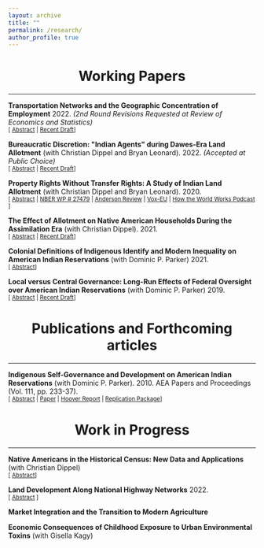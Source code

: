 ```yaml
---
layout: archive
title: ""
permalink: /research/
author_profile: true
---
```




<h1 id="-working-papers-">
	<center> Working Papers </center>
</h1>
<hr>

<p><strong>Transportation Networks and the Geographic Concentration of Employment</strong> 2022. <em> (2nd Round Revisions Requested at Review of Economics and Statistics) </em>
<br>
<small>[ <a href="#/" onclick="visib('hwy')">Abstract</a> | <a href="/files/GeogInd_master.pdf">Recent Draft</a>] </small>
<p>

<div id="hwy" style="display: none; text-align: justify; line-height: 1.2"><small> This paper examines the effect of expanding transportation networks on uneven spatial industrial growth across the United States from 1953 to 2016. The paper addresses the endogenous placement and timing of interstate construction by instrumenting for highway locations using a historic military map combined with a network theory algorithm to predict construction timing. Results indicate that interstate counties experienced significant growth in employment and the number of establishments relative to non-interstate counties. Growth rates are highest within two decades of receiving an interstate. The results also reveal positive spillovers occurred in later decades among adjacent counties along the metropolitan periphery.</small><br><br></div>


<p><strong>Bureaucratic Discretion: "Indian Agents" during Dawes-Era Land Allotment</strong> (with Christian Dippel and Bryan Leonard). 2022. <em> (Accepted at Public Choice) </em>
<br>
<small>[ <a href="#/" onclick="visib('agents')">Abstract</a> | <a href="/files/BureaucraticDiscretion.pdf">Recent Draft</a>] </small>
<p>

<div id="agents" style="display: none; text-align: justify; line-height: 1.2"><small> From 1887 to 1934, the federal government broke up millions of acres of tribally owned reservation lands and allotted them to individual Native American households. Allotment conveyed a highly contingent set of property rights, with land initially held in trust by the federal government and administered by the Bureau of Indian Affairs, from which it could later be re-titled into fee simple. The BIA’s local “Indian Agents” were given a crucial role in this process. This paper studies empirically to what extent agents’ idiosyncratic preferences and discretion shaped this process. We find that individual agents were statistically important drivers of policy implementation, and that their legacies matter for the distribution of land titles on reservations even to the present day.</small><br><br></div>


<p><strong>Property Rights Without Transfer Rights: A Study of Indian Land Allotment</strong> (with Christian Dippel and Bryan Leonard). 2020.
<br>
<small>[ <a href="#/" onclick="visib('land')">Abstract</a> | <a href="/files/dawesLand_master.pdf">NBER WP # 27479</a> | <a href="https://anderson-review.ucla.edu/native-american-land/">Anderson Review</a> | <a href="https://voxeu.org/article/burden-non-transferable-property-rights">Vox-EU</a> | <a href="https://www.podbean.com/media/share/pb-e596g-ec2768?utm_campaign=w_share_ep&utm_medium=dlink&utm_source=w_share">How the World Works Podcast</a> ] </small>
<p>

<div id="land" style="display: none; text-align: justify; line-height: 1.2"><small> Governments often place restrictions on the transferability of property rights to protect property owners from making “mistakes”such as selling their property under value. However, these restrictions entail costs: they reduce the property’s value as collateral in credit markets, limit owners’ ability and incentives to invest in the land, and create various transaction costs that constrain optimal land use. We investigate these costs over the long run, using a natural experiment whereby millions of acres of reservation lands were allotted to Native American households under differing land-titles between 1887–1934. We compare non-transferable land plots to neighboring plots held with full property rights, using fine-grained satellite imagery to study differences in land development and agricultural activity from 1974–today. </small><br><br></div>

<p><strong>The Effect of Allotment on Native American Households During the Assimilation Era</strong> (with Christian Dippel). 2021.
<br>
<small>[ <a href="#/" onclick="visib('ppl')">Abstract</a> | <a href="/files/dawes_.pdf">Recent Draft</a>] </small>
<p>

<div id="ppl" style="display: none; text-align: justify; line-height: 1.2"><small> In the early twentieth century, the federal government broke up millions of acres of tribally owned reservation lands and allotted them to individual Native American households. The allotted land was initially held in trust (with limited property rights), and households had to prove themselves “competent” in order to be given full ‘fee- simple’ property rights. In short, allotment was a conditional transfer program aimed at cultural assimilation. We study how Native American households responded to the incentives created by allotment.</small><br><br></div>



<p><strong>Colonial Definitions of Indigenous Identify and Modern Inequality on American Indian Reservations</strong> (with Dominic P. Parker) 2021.
<br>
<small>[ <a href="#/" onclick="visib('ineq')">Abstract</a>] </small>
<p>

<div id="ineq" style="display: none; text-align: justify; line-height: 1.2"><small> Colonial systems have been used throughout the world to define indigenous identity in ways not employed by indigenous people prior to colonization. We study how a particular definition – blood quantum – has affected modern inequality and conflict among people self-identifying as Indigenous on American Indian Nations. We construct a 1945-2010 panel data of set of reservations to i) estimate how inequality and conflict have evolved with income growth, and to ii) evaluate how these changes vary with a reservation’s degree of blood quantum polarization as measured in 1938 Bureau of Indian Affairs reports. Our measure of polarization pivots on the federal government’s (arbitrary) threshold of 25 percent Indian blood and peaks when half of the population was above the threshold. We find that higher polarization is associated with less inclusive growth and higher rates of reported conflict. The effects are strongest with increases in casino gaming and for tribes with IRA-era constitutions that embedded blood quantum criteria for citizenship. We also find that measures of cultural polarization – such as polarization in the percent of the Native American population speaking the indigenous language or the coexistence of multiple tribal groups on the same reservation – do not associate with exclusive growth. We interpret this and related findings as further evidence that political rules around the blood quantum threshold – rather than cultural heterogeneity – explain the empirical patterns.</small><br><br></div>


<p><strong>Local versus Central Governance: Long-Run Effects of Federal Oversight over American Indian Reservations</strong> (with Dominic P. Parker) 2019.
<br>
<small>[ <a href="#/" onclick="visib('ira')">Abstract</a> | <a href="/files/ira_master.pdf">Recent Draft</a>] </small>
<p>

<div id="ira" style="display: none; text-align: justify; line-height: 1.2"><small> This paper studies the decentralization of governance across American Indian reservations and measures the long-run development differences for reservations that were granted less sovereignty through the Indian Reorganization Act (IRA). To mitigate selection concerns regarding IRA adoption, we exploit voting results by restricting our analysis to narrowly determined elections. Results indicate that IRA adoption stifled economic development, resulting in lower per capita income, higher inequality, and a less developed gaming sector. Income differences develop within the first decade of adoption and persist throughout the twentieth century. Legislation in recent decades expanded local control to reservation governments, expanding sovereignty for IRA reservations, as a result income differences diminish by 2010.</small><br><br></div>


<h1 id="-publications-">
	<center>Publications and Forthcoming articles </center>
</h1>
<hr>

<p><strong>Indigenous Self-Governance and Development on American Indian Reservations</strong> (with Dominic P. Parker). 2010. AEA Papers and Proceedings (Vol. 111, pp. 233-37).
<br>
<small>[ <a href="#/" onclick="visib('pnp')">Abstract</a> | <a href="https://www.aeaweb.org/articles?id=10.1257/pandp.20211099">Paper</a> | <a href="https://www.hoover.org/research/self-governance-increased-long-run-income-growth-american-indian-reservations">Hoover Report</a> | <a href="https://www.openicpsr.org/openicpsr/project/139281/version/V1/view;jsessionid=940747EE622CA5EFF42D096C4C09ECDB">Replication Package</a>] </small>
<p>

<div id="pnp" style="display: none; text-align: justify; line-height: 1.2"><small> The UN Declaration on the Rights of Indigenous People promotes self-governance as a matter of justice rather than economics. How will self-governance affect the incomes of indigenous people? To gain insight, we compare long-run income growth on American Indian reservations with and without federal oversight through the 1934 Indian Reorganization Act. Reservations with more autonomy had 12–15 percent higher income per capita in 2016, even conditional on 1930s income. However, these more autonomous reservations also experienced wider income variance with more downside risk. The findings are consistent with theory emphasizing the development trade-offs between local and centralized governance.</small><br><br></div>



<h1 id="-in-progress-">
	<center> Work in Progress </center>
</h1>
<hr>

<p><strong>Native Americans in the Historical Census: New Data and Applications</strong> (with Christian Dippel)
<br>
<small>[ <a href="#/" onclick="visib('nadata')">Abstract</a>] </small>
<p>

<div id="nadata" style="display: none; text-align: justify; line-height: 1.2"><small> The digitized historical Full Count Census waves from 1900–1940 are a rich source
of information for individual- or household-level quantitative research on the Native
American population, with the average census wave containing more than 300,000
Native American individuals. Without the missing information on reservation, however, there is no treatment variation in any of the major historical policies that Native
Americans were exposed to, such as Indian boarding schools and land allotment. We
describe the construction of a stable reservation-to-individual crosswalk that assigns
a reservation to over ninety percent of individuals in the historical Native American
population, and apply this crosswalk to answering some long-standing questions on
within-reservation inequality</small><br><br></div>

<p><strong>Land Development Along National Highway Networks</strong> 2022.
<br>
<small>[ <a href="#/" onclick="visib('hwyland')">Abstract</a> ] </small>
<p>

<div id="hwyland" style="display: none; text-align: justify; line-height: 1.2"><small> This paper examines the impact of interstate highways on land development across the United States. First, by considering the intensity of building construction from 1955 to 2015 measured at the 1 km x 1 km grid cell level. Next, it considers the share of developed land using land cover data from 1974 to 2015. For identification, the paper uses proposed but never built highway segments from a 1920s interstate plan as counterfactual interstate locations. Results indicate that interstates significantly increased land development. These gains are strongest among commercial and industrial land and are concentrated within 5 kilometers of interstates.</small><br><br></div>


<p><strong>Market Integration and the Transition to Modern Agriculture</strong>
<br>
<p>


<p><strong>Economic Consequences of Childhood Exposure to Urban Environmental Toxins</strong> (with Gisella Kagy)
<br>
<p>





<script> function visib(id) { var x = document.getElementById(id); if (x.style.display === "block") { x.style.display = "none"; } else { x.style.display = "block"; } } </script>
































